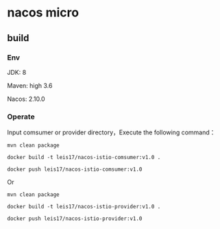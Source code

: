 # nacos micro

## build

### Env

JDK: 8

Maven: high 3.6

Nacos: 2.10.0

### Operate

Input comsumer or provider directory，Execute the following command：

```aidl
mvn clean package

docker build -t leis17/nacos-istio-comsumer:v1.0 .

docker push leis17/nacos-istio-comsumer:v1.0
```
Or

```aidl
mvn clean package

docker build -t leis17/nacos-istio-provider:v1.0 .

docker push leis17/nacos-istio-provider:v1.0
```







